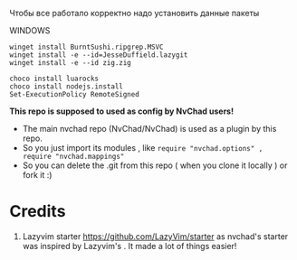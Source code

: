 Чтобы все работало корректно надо установить данные пакеты

WINDOWS

```
winget install BurntSushi.ripgrep.MSVC
winget install -e --id=JesseDuffield.lazygit
winget install -e --id zig.zig

choco install luarocks
choco install nodejs.install
Set-ExecutionPolicy RemoteSigned
```

**This repo is supposed to used as config by NvChad users!**

- The main nvchad repo (NvChad/NvChad) is used as a plugin by this repo.
- So you just import its modules , like `require "nvchad.options" , require "nvchad.mappings"`
- So you can delete the .git from this repo ( when you clone it locally ) or fork it :)

# Credits

1) Lazyvim starter https://github.com/LazyVim/starter as nvchad's starter was inspired by Lazyvim's . It made a lot of things easier!

